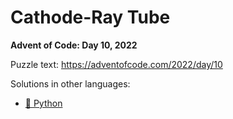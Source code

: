 # Cathode-Ray Tube

**Advent of Code: Day 10, 2022**

Puzzle text: <https://adventofcode.com/2022/day/10>

Solutions in other languages:

- [🐍 Python](../../../../python/2022/10_cathode-ray_tube)
